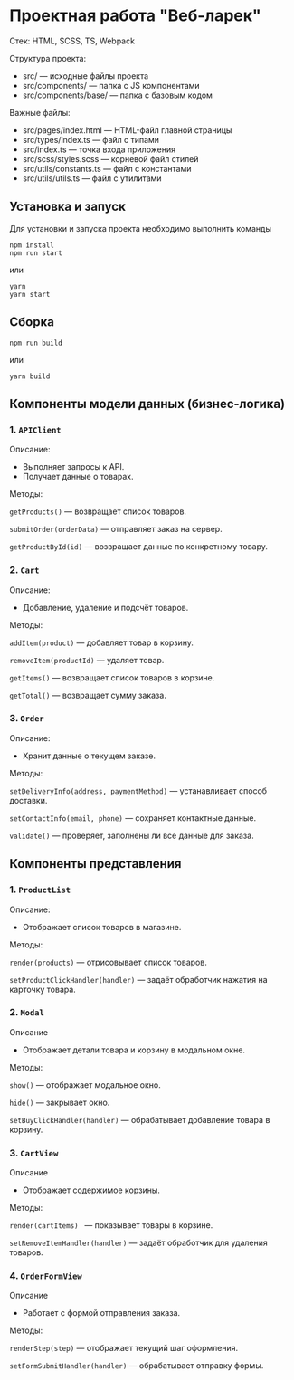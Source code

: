 # Проектная работа "Веб-ларек"

Стек: HTML, SCSS, TS, Webpack

Структура проекта:
- src/ — исходные файлы проекта
- src/components/ — папка с JS компонентами
- src/components/base/ — папка с базовым кодом

Важные файлы:
- src/pages/index.html — HTML-файл главной страницы
- src/types/index.ts — файл с типами
- src/index.ts — точка входа приложения
- src/scss/styles.scss — корневой файл стилей
- src/utils/constants.ts — файл с константами
- src/utils/utils.ts — файл с утилитами

## Установка и запуск
Для установки и запуска проекта необходимо выполнить команды

```
npm install
npm run start
```

или

```
yarn
yarn start
```
## Сборка

```
npm run build
```

или

```
yarn build
```
## Компоненты модели данных (бизнес-логика)
### 1. ```APIClient```
Описание: 
  - Выполняет запросы к API.
  - Получает данные о товарах.
    
  Методы:  

  ```getProducts()``` — возвращает список товаров.  

  ```submitOrder(orderData)``` — отправляет заказ на сервер.  
  
  ```getProductById(id)``` — возвращает данные по конкретному товару.  
### 2. ```Cart```
Описание:  
  - Добавление, удаление и подсчёт товаров.
    
Методы:

```addItem(product)``` — добавляет товар в корзину.  

```removeItem(productId)``` — удаляет товар.  

```getItems()``` — возвращает список товаров в корзине.  

```getTotal()``` — возвращает сумму заказа.
### 3. ```Order```  

Описание:
  - Хранит данные о текущем заказе.  
  
Методы:  

```setDeliveryInfo(address, paymentMethod)``` — устанавливает способ доставки.  

```setContactInfo(email, phone)``` — сохраняет контактные данные.  

```validate()``` — проверяет, заполнены ли все данные для заказа.  

## Компоненты представления  
### 1. ```ProductList```  
Описание:  
  - Отображает список товаров в магазине.
    
Методы:  

```render(products)``` — отрисовывает список товаров.  

```setProductClickHandler(handler)``` — задаёт обработчик нажатия на карточку товара.
### 2. ```Modal```  
Описание  
  - Отображает детали товара и корзину в модальном окне.
    
Методы:  

```show()``` — отображает модальное окно.  

```hide()``` — закрывает окно.  

```setBuyClickHandler(handler)``` — обрабатывает добавление товара в корзину.

### 3. ```CartView```  
Описание  
  - Отображает содержимое корзины.
    
Методы:  

```render(cartItems) ``` — показывает товары в корзине.  

```setRemoveItemHandler(handler)``` — задаёт обработчик для удаления товаров.

### 4. ```OrderFormView```  
Описание  
  - Работает с формой отправления заказа.
    
Методы:  

``` renderStep(step) ``` — отображает текущий шаг оформления.  

```setFormSubmitHandler(handler)``` — обрабатывает отправку формы.
